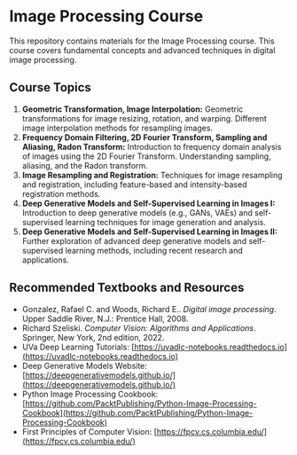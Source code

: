 
# Image Processing Course

This repository contains materials for the Image Processing course. This course covers fundamental concepts and advanced techniques in digital image processing.

## Course Topics

1.  **Geometric Transformation, Image Interpolation:**  Geometric transformations for image resizing, rotation, and warping.  Different image interpolation methods for resampling images.
2.  **Frequency Domain Filtering, 2D Fourier Transform, Sampling and Aliasing, Radon Transform:**  Introduction to frequency domain analysis of images using the 2D Fourier Transform.  Understanding sampling, aliasing, and the Radon transform.
3.  **Image Resampling and Registration:** Techniques for image resampling and registration, including feature-based and intensity-based registration methods.
4.  **Deep Generative Models and Self-Supervised Learning in Images I:** Introduction to deep generative models (e.g., GANs, VAEs) and self-supervised learning techniques for image generation and analysis.
5.  **Deep Generative Models and Self-Supervised Learning in Images II:** Further exploration of advanced deep generative models and self-supervised learning methods, including recent research and applications.

## Recommended Textbooks and Resources

*   Gonzalez, Rafael C. and Woods, Richard E.. *Digital image processing*. Upper Saddle River, N.J.: Prentice Hall, 2008.
*   Richard Szeliski. *Computer Vision: Algorithms and Applications*. Springer, New York, 2nd edition, 2022.
*   UVa Deep Learning Tutorials: [https://uvadlc-notebooks.readthedocs.io](https://uvadlc-notebooks.readthedocs.io)
*   Deep Generative Models Website: [https://deepgenerativemodels.github.io/](https://deepgenerativemodels.github.io/)
*   Python Image Processing Cookbook: [https://github.com/PacktPublishing/Python-Image-Processing-Cookbook](https://github.com/PacktPublishing/Python-Image-Processing-Cookbook)
*   First Principles of Computer Vision: [https://fpcv.cs.columbia.edu/](https://fpcv.cs.columbia.edu/)
